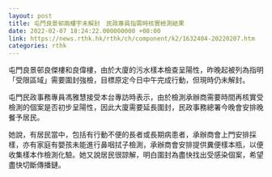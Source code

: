 ```yaml
---
layout: post
title: 屯門良景邨兩樓宇未解封　民政專員指需時核實檢測結果
date: 2022-02-07 18:24:22.000000000 +08:00
link: https://news.rthk.hk/rthk/ch/component/k2/1632404-20220207.htm
categories: rthk
---
```


屯門良景邨良傑樓和良偉樓，由於大廈的污水樣本檢查呈陽性，昨晚起被列為指明「受限區域」需要圍封強檢，目標原定今日中午完成行動，但現時仍未解封。

屯門民政事務專員馮雅慧接受本台專訪時表示，由於檢測承辦商需要時間再核實受檢測的個案是否初步呈陽性，因此大廈需要延長圍封，民政事務總署今晚會安排晚餐予居民。

她說，有居民當中，包括有行動不便的長者或長期病患者，承辦商會上門安排採樣，亦有家庭有嬰孩未能進行鼻咽拭子檢測，承辦商會安排提供糞便樣本瓶，以便收集樣本作檢測化驗。她又說居民很諒解，明白圍封為盡快找出受感染個案，希望盡快切斷傳播鏈。
